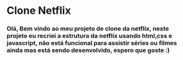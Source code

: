 # Clone Netflix

### Olá, Bem vindo ao meu projeto de clone da netflix, neste projeto eu recriei a estrutura da netflix usando html,css e javascript, não está funcional para assistir séries ou filmes ainda mas está sendo desenvolvido, espero que goste :) 
